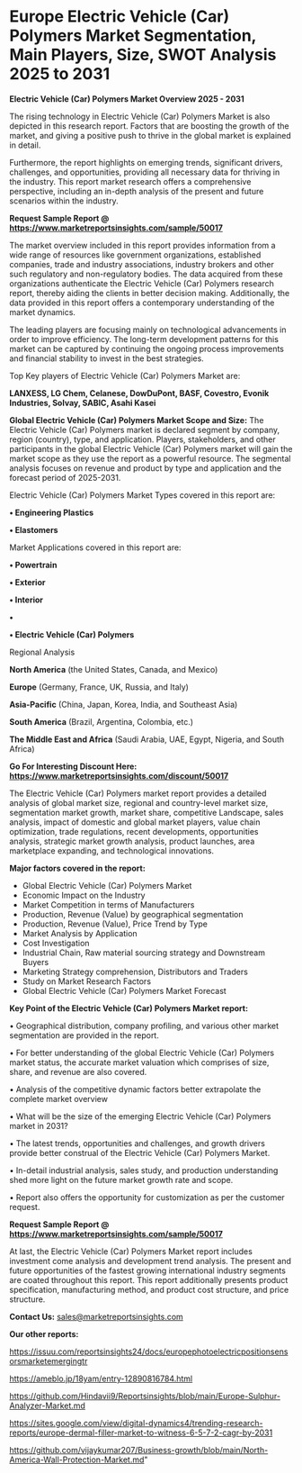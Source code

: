 # Europe Electric Vehicle (Car) Polymers Market Segmentation, Main Players, Size, SWOT Analysis 2025 to 2031

<Strong> Electric Vehicle (Car) Polymers Market Overview 2025 - 2031</strong>

The rising technology in Electric Vehicle (Car) Polymers Market is also depicted in this research report. Factors that are boosting the growth of the market, and giving a positive push to thrive in the global market is explained in detail.

Furthermore, the report highlights on emerging trends, significant drivers, challenges, and opportunities, providing all necessary data for thriving in the industry. This report market research offers a comprehensive perspective, including an in-depth analysis of the present and future scenarios within the industry.

<strong>Request Sample Report @ <a href=https://www.marketreportsinsights.com/sample/50017>https://www.marketreportsinsights.com/sample/50017</a></strong>

The market overview included in this report provides information from a wide range of resources like government organizations, established companies, trade and industry associations, industry brokers and other such regulatory and non-regulatory bodies. The data acquired from these organizations authenticate the Electric Vehicle (Car) Polymers research report, thereby aiding the clients in better decision making. Additionally, the data provided in this report offers a contemporary understanding of the market dynamics.

The leading players are focusing mainly on technological advancements in order to improve efficiency. The long-term development patterns for this market can be captured by continuing the ongoing process improvements and financial stability to invest in the best strategies.

Top Key players of Electric Vehicle (Car) Polymers Market are:

<strong>LANXESS, LG Chem, Celanese, DowDuPont, BASF, Covestro, Evonik Industries, Solvay, SABIC, Asahi Kasei</strong>

<strong><b>Global Electric Vehicle (Car) Polymers Market Scope and Size:</b></strong>
The Electric Vehicle (Car) Polymers market is declared segment by company, region (country), type, and application. Players, stakeholders, and other participants in the global Electric Vehicle (Car) Polymers market will gain the market scope as they use the report as a powerful resource. The segmental analysis focuses on revenue and product by type and application and the forecast period of 2025-2031.

Electric Vehicle (Car) Polymers Market Types covered in this report are:

<strong>•  Engineering Plastics

•  Elastomers</strong>

Market Applications covered in this report are:

<strong>•  Powertrain

•  Exterior

•  Interior

•  

•  Electric Vehicle (Car) Polymers</strong> 

Regional Analysis

<strong>North America</strong> (the United States, Canada, and Mexico)

<strong>Europe</strong> (Germany, France, UK, Russia, and Italy)

<strong>Asia-Pacific</strong> (China, Japan, Korea, India, and Southeast Asia)

<strong>South America</strong> (Brazil, Argentina, Colombia, etc.)

<strong>The Middle East and Africa</strong> (Saudi Arabia, UAE, Egypt, Nigeria, and South Africa)

<strong>Go For Interesting Discount Here: <a href=https://www.marketreportsinsights.com/discount/50017>https://www.marketreportsinsights.com/discount/50017</a></strong>

The Electric Vehicle (Car) Polymers market report provides a detailed analysis of global market size, regional and country-level market size, segmentation market growth, market share, competitive Landscape, sales analysis, impact of domestic and global market players, value chain optimization, trade regulations, recent developments, opportunities analysis, strategic market growth analysis, product launches, area marketplace expanding, and technological innovations.

<strong><b>Major factors covered in the report:</b></strong>
<ul>
  <li>Global Electric Vehicle (Car) Polymers Market </li>
  <li>Economic Impact on the Industry</li>
  <li>Market Competition in terms of Manufacturers</li>
  <li>Production, Revenue (Value) by geographical segmentation</li>
  <li>Production, Revenue (Value), Price Trend by Type</li>
  <li>Market Analysis by Application</li>
  <li>Cost Investigation</li>
  <li>Industrial Chain, Raw material sourcing strategy and Downstream Buyers</li>
  <li>Marketing Strategy comprehension, Distributors and Traders</li>
  <li>Study on Market Research Factors</li>
  <li>Global Electric Vehicle (Car) Polymers Market Forecast</li>
</ul>

<strong><b>Key Point of the Electric Vehicle (Car) Polymers Market report:</b></strong>

• Geographical distribution, company profiling, and various other market segmentation are provided in the report.

• For better understanding of the global Electric Vehicle (Car) Polymers market status, the accurate market valuation which comprises of size, share, and revenue are also covered.

• Analysis of the competitive dynamic factors better extrapolate the complete market overview

• What will be the size of the emerging Electric Vehicle (Car) Polymers market in 2031?

• The latest trends, opportunities and challenges, and growth drivers provide better construal of the Electric Vehicle (Car) Polymers Market.

• In-detail industrial analysis, sales study, and production understanding shed more light on the future market growth rate and scope.

• Report also offers the opportunity for customization as per the customer request.

<strong>Request Sample Report @ <a href=https://www.marketreportsinsights.com/sample/50017>https://www.marketreportsinsights.com/sample/50017</a></strong>

At last, the Electric Vehicle (Car) Polymers Market report includes investment come analysis and development trend analysis. The present and future opportunities of the fastest growing international industry segments are coated throughout this report. This report additionally presents product specification, manufacturing method, and product cost structure, and price structure.

<strong>Contact Us:</strong>
sales@marketreportsinsights.com

<strong>Our other reports:</strong>

<a href=https://issuu.com/reportsinsights24/docs/europephotoelectricpositionsensorsmarketemergingtr>https://issuu.com/reportsinsights24/docs/europephotoelectricpositionsensorsmarketemergingtr</a>

<a href=https://ameblo.jp/18yam/entry-12890816784.html>https://ameblo.jp/18yam/entry-12890816784.html</a>

<a href=https://github.com/Hindavii9/Reportsinsights/blob/main/Europe-Sulphur-Analyzer-Market.md>https://github.com/Hindavii9/Reportsinsights/blob/main/Europe-Sulphur-Analyzer-Market.md</a>

<a href=https://sites.google.com/view/digital-dynamics4/trending-research-reports/europe-dermal-filler-market-to-witness-6-5-7-2-cagr-by-2031>https://sites.google.com/view/digital-dynamics4/trending-research-reports/europe-dermal-filler-market-to-witness-6-5-7-2-cagr-by-2031</a>

<a href=https://github.com/vijaykumar207/Business-growth/blob/main/North-America-Wall-Protection-Market.md>https://github.com/vijaykumar207/Business-growth/blob/main/North-America-Wall-Protection-Market.md</a>"
